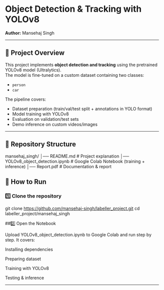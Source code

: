 
# Object Detection & Tracking with YOLOv8  
**Author:** Mansehaj Singh  

---

## 📌 Project Overview
This project implements **object detection and tracking** using the pretrained YOLOv8 model (Ultralytics).  
The model is fine-tuned on a custom dataset containing two classes:  

- `person`  
- `car`  

The pipeline covers:
- Dataset preparation (train/val/test split + annotations in YOLO format)  
- Model training with YOLOv8  
- Evaluation on validation/test sets  
- Demo inference on custom videos/images  

---

## 📂 Repository Structure

mansehaj_singh/
│── README.md # Project explanation
│── YOLOv8_object_detection.ipynb # Google Colab Notebook (training + inference)
│── Report.pdf # Documentation & report


## 🚀 How to Run

### 1️⃣ Clone the repository

git clone https://github.com/mansehaj-singh/labeller_project.git
cd labeller_project/mansehaj_singh

##2️⃣ Open the Notebook

Upload YOLOv8_object_detection.ipynb to Google Colab and run step by step.
It covers:

Installing dependencies

Preparing dataset

Training with YOLOv8

Testing & inference


---


